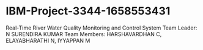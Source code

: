 # IBM-Project-3344-1658553431
Real-Time River Water Quality Monitoring and Control System
Team Leader:  N SURENDIRA KUMAR
Team Members: HARSHAVARDHAN C, ELAYABHARATHI N, IYYAPPAN M
